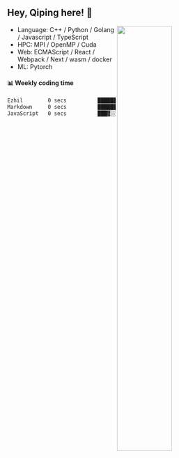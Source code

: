 

## Hey, Qiping here! :wave:

[<img align="right" width="50%" src="https://github-readme-stats.vercel.app/api?username=ppppqp&theme=dark&show_icons=true">](https://metrics.lecoq.io/ppppqp?template=classic)



-   Language: C++ / Python / Golang / Javascript / TypeScript
-   HPC: MPI / OpenMP / Cuda
-   Web: ECMAScript / React / Webpack / Next / wasm / docker
-   ML: Pytorch



#### :bar_chart: Weekly coding time

<!--START_SECTION:waka-->

```txt
Ezhil        0 secs          █████████████▒░░░░░░░░░░░   53.97 %
Markdown     0 secs          ████████░░░░░░░░░░░░░░░░░   31.61 %
JavaScript   0 secs          ███▓░░░░░░░░░░░░░░░░░░░░░   14.42 %
```

<!--END_SECTION:waka-->
